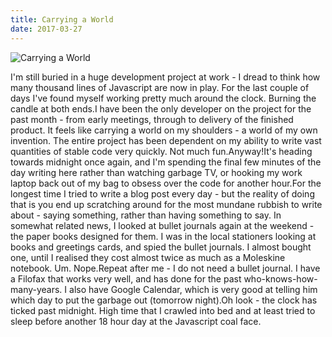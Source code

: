 ```yaml
---
title: Carrying a World
date: 2017-03-27
---
```


![Carrying a World](https://source.unsplash.com/0gkw_9fy0eQ/1600x900)

I'm still buried in a huge development project at work - I dread to think how many thousand lines of Javascript are now in play. For the last couple of days I've found myself working pretty much around the clock. Burning the candle at both ends.I have been the only developer on the project for the past month - from early meetings, through to delivery of the finished product. It feels like carrying a world on my shoulders - a world of my own invention. The entire project has been dependent on my ability to write vast quantities of stable code very quickly. Not much fun.Anyway!It's heading towards midnight once again, and I'm spending the final few minutes of the day writing here rather than watching garbage TV, or hooking my work laptop back out of my bag to obsess over the code for another hour.For the longest time I tried to write a blog post every day - but the reality of doing that is you end up scratching around for the most mundane rubbish to write about - saying something, rather than having something to say. In somewhat related news, I looked at bullet journals again at the weekend - the paper books designed for them. I was in the local stationers looking at books and greetings cards, and spied the bullet journals. I almost bought one, until I realised they cost almost twice as much as a Moleskine notebook. Um. Nope.Repeat after me - I do not need a bullet journal. I have a Filofax that works very well, and has done for the past who-knows-how-many-years. I also have Google Calendar, which is very good at telling him which day to put the garbage out (tomorrow night).Oh look - the clock has ticked past midnight. High time that I crawled into bed and at least tried to sleep before another 18 hour day at the Javascript coal face.